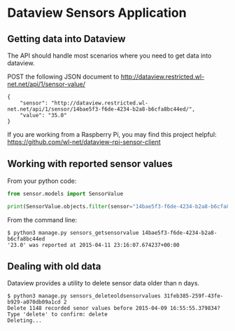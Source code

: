 Dataview Sensors Application
============================

Getting data into Dataview
---

The API should handle most scenarios where you need to get data into dataview. 

POST the following JSON document to http://dataview.restricted.wl-net.net/api/1/sensor-value/
```
{
    "sensor": "http://dataview.restricted.wl-net.net/api/1/sensor/14bae5f3-f6de-4234-b2a8-b6cfa8bc44ed/", 
    "value": "35.0"
}
```

If you are working from a Raspberry Pi, you may find this project helpful:
https://github.com/wl-net/dataview-rpi-sensor-client

Working with reported sensor values
---

From your python code:

```python
from sensor.models import SensorValue

print(SensorValue.objects.filter(sensor="14bae5f3-f6de-4234-b2a8-b6cfa8bc44ed").order_by('-updated')[0].value)
```

From the command line:

```
$ python3 manage.py sensors_getsensorvalue 14bae5f3-f6de-4234-b2a8-b6cfa8bc44ed
'23.0' was reported at 2015-04-11 23:16:07.674237+00:00
```

Dealing with old data
---

Dataview provides a utility to delete sensor data older than n days.

```
$ python3 manage.py sensors_deleteoldsensorvalues 31feb385-259f-43fe-b929-a070db09a1cd 2
Delete 1148 recorded senor values before 2015-04-09 16:55:55.379834?
Type 'delete' to confirm: delete
Deleting...
```